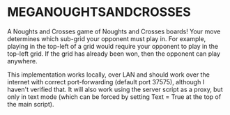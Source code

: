 # MEGANOUGHTSANDCROSSES

A Noughts and Crosses game of Noughts and Crosses boards! Your move determines which sub-grid your opponent must play in. For example, playing in the top-left of a grid would require your opponent to play in the top-left grid. If the grid has already been won, then the opponent can play anywhere.

This implementation works locally, over LAN and should work over the internet with correct port-forwarding (default port 37575), although I haven't verified that. It will also work using the server script as a proxy, but only in text mode (which can be forced by setting Text = True at the top of the main script).